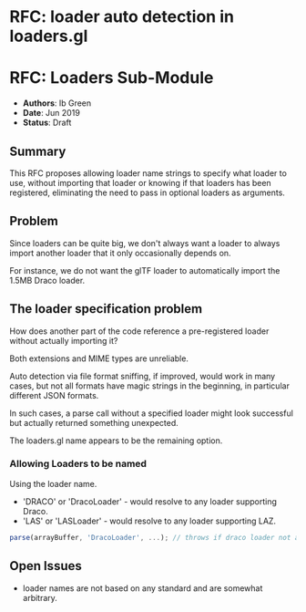# RFC: loader auto detection in loaders.gl

# RFC: Loaders Sub-Module

- **Authors**: Ib Green
- **Date**: Jun 2019
- **Status**: Draft

## Summary

This RFC proposes allowing loader name strings to specify what loader to use, without importing that loader or knowing if that loaders has been registered, eliminating the need to pass in optional loaders as arguments.


## Problem

Since loaders can be quite big, we don't always want a loader to always import another loader that it only occasionally depends on.

For instance, we do not want the glTF loader to automatically import the 1.5MB Draco loader.


## The loader specification problem

How does another part of the code reference a pre-registered loader without actually importing it?

Both extensions and MIME types are unreliable.

Auto detection via file format sniffing, if improved, would work in many cases, but not all formats have magic strings in the beginning, in particular different JSON formats.

In such cases, a parse call without a specified loader might look successful but actually returned something unexpected.

The loaders.gl name appears to be the remaining option.


### Allowing Loaders to be named

Using the loader name.

- 'DRACO' or 'DracoLoader' - would resolve to any loader supporting Draco.
- 'LAS' or 'LASLoader' - would resolve to any loader supporting LAZ.

```js
parse(arrayBuffer, 'DracoLoader', ...); // throws if draco loader not available...
```


## Open Issues

- loader names are not based on any standard and are somewhat arbitrary.
